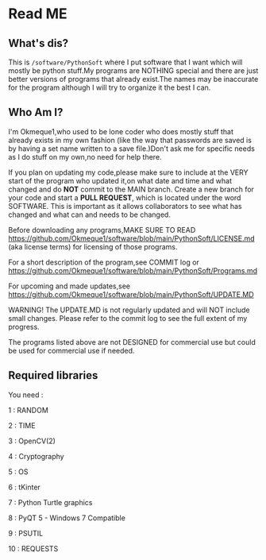 # Read ME

## What's dis?

This is `/software/PythonSoft` where I put software that I want which will mostly be python stuff.My programs are NOTHING special and there are just better versions of programs that 
already exist.The names may be inaccurate for the program although I will try to organize it the best I can.

## Who Am I?

I'm Okmeque1,who used to be lone coder who does mostly stuff that already exists in my own fashion (like the way that passwords are saved is by having a set name written to a save file.)Don't ask me for specific needs as I do stuff on my own,no need for help there.

If you plan on updating my code,please make sure to include at the VERY start of the program who updated it,on what date and time and what changed and do **NOT** commit to the MAIN branch. Create a new branch for your code and start a **PULL REQUEST**, which is located under the word SOFTWARE. This is important as it allows collaborators to see what has changed and what can and needs to be changed. 

Before downloading any programs,MAKE SURE TO READ https://github.com/Okmeque1/software/blob/main/PythonSoft/LICENSE.md (aka license terms) for licensing of those programs.

For a short description of the program,see COMMIT log or https://github.com/Okmeque1/software/blob/main/PythonSoft/Programs.md

For upcoming and made updates,see https://github.com/Okmeque1/software/blob/main/PythonSoft/UPDATE.MD 

WARNING! The UPDATE.MD is not regularly updated and will NOT include small changes. Please refer to the commit log to see the full extent of my progress.

The programs listed above are not DESIGNED for commercial use but could be used for commercial use if needed.


## Required libraries

You need : 

1 : RANDOM


2 : TIME


3 : OpenCV(2)


4 : Cryptography


5 : OS


6 : tKinter


7 : Python Turtle graphics


8 : PyQT 5 - Windows 7 Compatible


9 : PSUTIL


10 : REQUESTS
